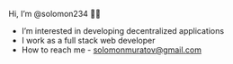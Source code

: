 Hi, I’m @solomon234 👋👋
- I’m interested in developing decentralized applications
- I work as a full stack web developer
- How to reach me - solomonmuratov@gmail.com
